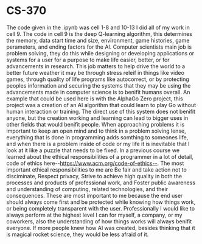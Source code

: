 # CS-370
The code given in the .ipynb was cell 1-8 and 10-13 I did all of my work in cell 9. The code in cell 9 is the deep Q-learning algorithm, this determines the memory, data start time and size,
environment, game histories, game perameters, and ending factors for the AI. Computer scientists main job is problem solving, they do this while designing or developing applications or systems
for a user for a purpose to make life easier, better, or for advancements in research. This job matters to help drive the world to a better future weather it may be through stress releif in
things like video games, through quality of life programs like autocorrect, or by protecting peoples information and securing the systems that they may be using the advancements made in 
computer science is to benifit humans overall. An example that could be used here is with the AlphaGo Zero project, this project was a creation of an AI algorithm that could learn to play Go
without human interaction or training. The direct use of this system does not benifit anyone, but the creation working and learning can lead to bigger uses in other fields that would benifit
people. When approaching problems it is important to keep an open mind and to think in a problem solving lense, everything that is done in programming adds somthing to someones life, and when
there is a problem inside of code or my life it is inevitable that I look at it like a puzzle that needs to be fixed. In a previous course we learned about the ethical responsibilities of a
programmer in a lot of detail, code of ethics here--https://www.acm.org/code-of-ethics--. The most important ethical responsibilities to me are Be fair and take action not to disciminate,
Respect privacy, Strive to achieve high quality in both the processes and products of professional work, and Foster public awareness and understanding of computing, related technologies,
and their consequences. These are most important to me because the end user should always come first and be protected while knowing how things work, or being completely transparent with the 
user. Professionally I would like to always perform at the highest level I can for myself, a company, or my coworkers, also the understanding of how things works will always benifit everyone. 
If more people knew how AI was created, besides thinking that it is magical rocket science, they would be less afraid of it. 
